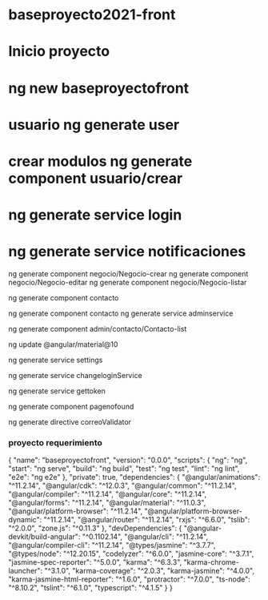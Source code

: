 # baseproyecto2021-front

# Inicio proyecto
# ng new baseproyectofront
# usuario ng generate user
# crear modulos ng generate component usuario/crear

# ng generate service login

# ng generate service notificaciones



ng generate component negocio/Negocio-crear
ng generate component negocio/Negocio-editar
ng generate component negocio/Negocio-listar

ng generate component contacto


ng generate component contacto
ng generate service adminservice


ng generate component admin/contacto/Contacto-list


ng update @angular/material@10


ng generate service settings

ng generate service changeloginService

ng generate service gettoken

ng generate component pagenofound

ng generate directive correoValidator


### proyecto requerimiento 
{
  "name": "baseproyectofront",
  "version": "0.0.0",
  "scripts": {
    "ng": "ng",
    "start": "ng serve",
    "build": "ng build",
    "test": "ng test",
    "lint": "ng lint",
    "e2e": "ng e2e"
  },
  "private": true,
  "dependencies": {
    "@angular/animations": "^11.2.14",
    "@angular/cdk": "^12.0.3",
    "@angular/common": "^11.2.14",
    "@angular/compiler": "^11.2.14",
    "@angular/core": "^11.2.14",
    "@angular/forms": "^11.2.14",
    "@angular/material": "^11.0.3",
    "@angular/platform-browser": "^11.2.14",
    "@angular/platform-browser-dynamic": "^11.2.14",
    "@angular/router": "^11.2.14",
    "rxjs": "^6.6.0",
    "tslib": "^2.0.0",
    "zone.js": "^0.11.3"
  },
  "devDependencies": {
    "@angular-devkit/build-angular": "^0.1102.14",
    "@angular/cli": "^11.2.14",
    "@angular/compiler-cli": "^11.2.14",
    "@types/jasmine": "^3.7.7",
    "@types/node": "^12.20.15",
    "codelyzer": "^6.0.0",
    "jasmine-core": "^3.7.1",
    "jasmine-spec-reporter": "^5.0.0",
    "karma": "^6.3.3",
    "karma-chrome-launcher": "^3.1.0",
    "karma-coverage": "^2.0.3",
    "karma-jasmine": "^4.0.0",
    "karma-jasmine-html-reporter": "^1.6.0",
    "protractor": "^7.0.0",
    "ts-node": "^8.10.2",
    "tslint": "^6.1.0",
    "typescript": "^4.1.5"
  }
}
